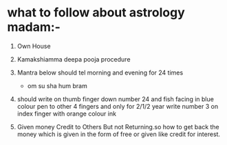 # what to follow about astrology madam:-

1. Own House

2. Kamakshiamma deepa pooja procedure

3. Mantra below should tel morning and evening for 24 times

   * om su sha hum bram 

4. should write on thumb finger down number 24 and fish facing in blue colour pen to other 4 fingers and only for 2/1/2 year write number 3 on index finger with orange colour ink 
5.  Given money Credit to Others But not Returning.so how to get back the money which is given in the form of free or given like credit for interest.
